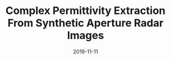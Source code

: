 ---
draft: false
doi: 10.1109/TIM.2019.2952479
title: Complex Permittivity Extraction From Synthetic Aperture Radar Images


publication_types:
  - "article-journal"
authors:
  - Yuan Gao
  - Mohammad Tayeb Al Qaseer
  - Reza Zoughi
publication: In *IEEE Transactions on Instrumentation and Measurement*
publication_short: In *IEEE Transactions on Instrumentation and Measurement*
featured: false
image:
  filename: featured
  focal_point: Smart
  preview_only: false
date: 2019-11-11
---